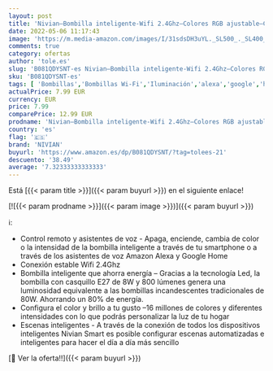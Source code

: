 ```yaml
---
layout: post
title: 'Nivian–Bombilla inteligente-Wifi 2.4Ghz–Colores RGB ajustable–Casquillo E27–Consumo 8W  800 lúmenes hasta 3000K luz cálida -Compatible con Amazon Alexa y Google Home–Control remoto con APP Tuya'
date: 2022-05-06 11:17:43
image: 'https://m.media-amazon.com/images/I/31sdsDH3uYL._SL500_._SL400_.jpg'
comments: true
category: ofertas
author: 'tole.es'
slug: 'B081QDYSNT-es Nivian–Bombilla inteligente-Wifi 2.4Ghz–Colores RGB...'
sku: 'B081QDYSNT-es'
tags: [ 'Bombillas','Bombillas Wi-Fi','Iluminación','alexa','google','home','nivian','🇪🇸', ]
actualPrice: 7.99 EUR
currency: EUR
price: 7.99
comparePrice: 12.99 EUR
prodname: 'Nivian–Bombilla inteligente-Wifi 2.4Ghz–Colores RGB ajustable–Casquillo E27–Consumo 8W  800 lúmenes hasta 3000K luz cálida -Compatible con Amazon Alexa y Google Home–Control remoto con APP Tuya'
country: 'es'
flag: '🇪🇸'
brand: 'NIVIAN'
buyurl: 'https://www.amazon.es/dp/B081QDYSNT/?tag=tolees-21'
descuento: '38.49'
average: '7.32333333333333'
---
```


Está [{{< param title >}}]({{< param buyurl >}}) en el siguiente enlace!

[![{{< param prodname >}}]({{< param image >}})]({{< param buyurl >}})

ℹ️:

- Control remoto y asistentes de voz - Apaga, enciende, cambia de color o la intensidad de la bombilla inteligente a través de tu smartphone o a través de los asistentes de voz Amazon Alexa y Google Home
- Conexión estable Wifi 2.4Ghz
- Bombilla inteligente que ahorra energía – Gracias a la tecnología Led, la bombilla con casquillo E27 de 8W y 800 lúmenes genera una luminosidad equivalente a las bombillas incandescentes tradicionales de 80W. Ahorrando un 80% de energía.
- Configura el color y brillo a tu gusto –16 millones de colores y diferentes intensidades con lo que podrás personalizar la luz de tu hogar
- Escenas inteligentes - A través de la conexión de todos los dispositivos inteligentes Nivian Smart es posible configurar escenas automatizadas e inteligentes para hacer el día a día más sencillo

[🛒 Ver la oferta!!]({{< param buyurl >}})
